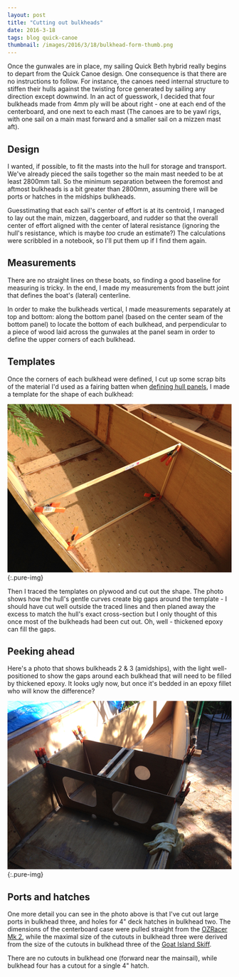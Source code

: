 ```yaml
---
layout: post
title: "Cutting out bulkheads"
date: 2016-3-18
tags: blog quick-canoe
thumbnail: /images/2016/3/18/bulkhead-form-thumb.png
---
```


Once the gunwales are in place, my sailing Quick Beth hybrid really begins to depart from the Quick Canoe design. One consequence is that there are no instructions to follow. For instance, the canoes need internal structure to stiffen their hulls against the twisting force generated by sailing any direction except downwind. In an act of guesswork, I decided that four bulkheads made from 4mm ply will be about right - one at each end of the centerboard, and one next to each mast (The canoes are to be yawl rigs, with one sail on a main mast forward and a smaller sail on a mizzen mast aft).

## Design
I wanted, if possible, to fit the masts into the hull for storage and transport. We've already pieced the sails together so the main mast needed to be at least 2800mm tall. So the minimum separation between the foremost and aftmost bulkheads is a bit greater than 2800mm, assuming there will be ports or hatches in the midships bulkheads.

Guesstimating that each sail's center of effort is at its centroid, I managed to lay out the main, mizzen, daggerboard, and rudder so that the overall center of effort aligned with the center of lateral resistance (ignoring the hull's resistance, which is maybe *too* crude an estimate?) The calculations were scribbled in a notebook, so I'll put them up if I find them again.

## Measurements
There are no straight lines on these boats, so finding a good baseline for measuring is tricky. In the end, I made my measurements from the butt joint that defines the boat's (lateral) centerline.

In order to make the bulkheads vertical, I made measurements separately at top and bottom: along the bottom panel (based on the center seam of the bottom panel) to locate the bottom of each bulkhead, and perpendicular to a piece of wood laid across the gunwales at the panel seam in order to define the upper corners of each bulkhead.

## Templates
Once the corners of each bulkhead were defined, I cut up some scrap bits of the material I'd used as a fairing batten when [defining hull panels](/blog/2016/1/cutting-hull-panels/), I made a template for the shape of each bulkhead:

![gunwales-1](/images/2016/3/18/bulkhead-form.png){:.pure-img}

Then I traced the templates on plywood and cut out the shape. The photo shows how the hull's gentle curves create big gaps around the template - I should have cut well outside the traced lines and then planed away the excess to match the hull's exact cross-section but I only thought of this once most of the bulkheads had been cut out. Oh, well - thickened epoxy can fill the gaps.

## Peeking ahead
Here's a photo that shows bulkheads 2 & 3 (amidships), with the light well-positioned to show the gaps around each bulkhead that will need to be filled by thickened epoxy. It looks ugly now, but once it's bedded in an epoxy fillet who will know the difference?

![gunwales-1](/images/2016/3/18/final.png){:.pure-img}

## Ports and hatches
One more detail you can see in the photo above is that I've cut out large ports in bulkhead three, and holes for 4" deck hatches in bulkhead two. The dimensions of the centerboard case were pulled straight from the [OZRacer Mk 2](http://duckworksbbs.com/plans/storer/ozracer_rv/index.htm), while the maximal size of the cutouts in bulkhead three were derived from the size of the cutouts in bulkhead three of the [Goat Island Skiff](http://duckworksbbs.com/plans/storer/gis/index.htm).

There are no cutouts in bulkhead one (forward near the mainsail), while bulkhead four has a cutout for a single 4" hatch.